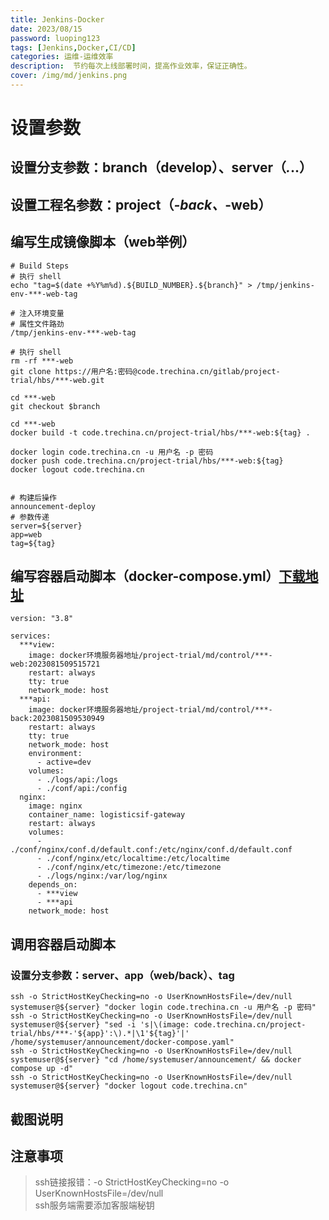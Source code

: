 ```yaml
---
title: Jenkins-Docker
date: 2023/08/15
password: luoping123
tags: [Jenkins,Docker,CI/CD]
categories: 运维-运维效率
description:  节约每次上线部署时间，提高作业效率，保证正确性。
cover: /img/md/jenkins.png
---
```


# 设置参数
## 设置分支参数：branch（develop）、server（***.***.**.**）
## 设置工程名参数：project（***-back、***-web）

## 编写生成镜像脚本（web举例）
```shell
# Build Steps
# 执行 shell
echo "tag=$(date +%Y%m%d).${BUILD_NUMBER}.${branch}" > /tmp/jenkins-env-***-web-tag

# 注入环境变量
# 属性文件路劲
/tmp/jenkins-env-***-web-tag

# 执行 shell
rm -rf ***-web
git clone https://用户名:密码@code.trechina.cn/gitlab/project-trial/hbs/***-web.git

cd ***-web
git checkout $branch

cd ***-web
docker build -t code.trechina.cn/project-trial/hbs/***-web:${tag} .

docker login code.trechina.cn -u 用户名 -p 密码
docker push code.trechina.cn/project-trial/hbs/***-web:${tag}
docker logout code.trechina.cn


# 构建后操作
announcement-deploy
# 参数传递
server=${server}
app=web
tag=${tag}
```

## 编写容器启动脚本（docker-compose.yml）[下载地址](/file/conf.zip)
```shell
version: "3.8"

services:
  ***view:
    image: docker环境服务器地址/project-trial/md/control/***-web:2023081509515721
    restart: always
    tty: true
    network_mode: host
  ***api:
    image: docker环境服务器地址/project-trial/md/control/***-back:2023081509530949
    restart: always
    tty: true
    network_mode: host
    environment:
      - active=dev
    volumes:
      - ./logs/api:/logs
      - ./conf/api:/config
  nginx:
    image: nginx
    container_name: logisticsif-gateway
    restart: always
    volumes:
      - ./conf/nginx/conf.d/default.conf:/etc/nginx/conf.d/default.conf
      - ./conf/nginx/etc/localtime:/etc/localtime
      - ./conf/nginx/etc/timezone:/etc/timezone
      - ./logs/nginx:/var/log/nginx
    depends_on:
      - ***view
      - ***api
    network_mode: host
```


## 调用容器启动脚本
### 设置分支参数：server、app（web/back）、tag
```shell
ssh -o StrictHostKeyChecking=no -o UserKnownHostsFile=/dev/null systemuser@${server} "docker login code.trechina.cn -u 用户名 -p 密码"
ssh -o StrictHostKeyChecking=no -o UserKnownHostsFile=/dev/null systemuser@${server} "sed -i 's|\(image: code.trechina.cn/project-trial/hbs/***-'${app}':\).*|\1'${tag}'|' /home/systemuser/announcement/docker-compose.yaml"
ssh -o StrictHostKeyChecking=no -o UserKnownHostsFile=/dev/null systemuser@${server} "cd /home/systemuser/announcement/ && docker compose up -d"
ssh -o StrictHostKeyChecking=no -o UserKnownHostsFile=/dev/null systemuser@${server} "docker logout code.trechina.cn"
```

## 截图说明

## 注意事项
> ssh链接报错：-o StrictHostKeyChecking=no -o UserKnownHostsFile=/dev/null  
ssh服务端需要添加客服端秘钥
